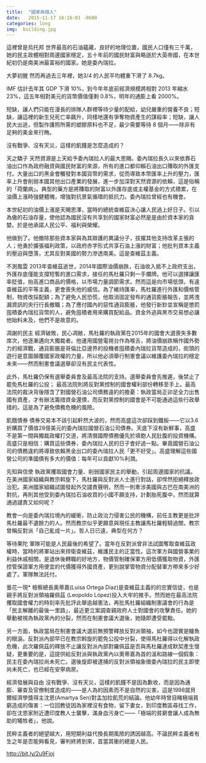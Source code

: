 ```yaml
---
title:  "國家與個人"
date:   2015-11-17 16:16:01 -0600
categories: long
img:  building.jpg
---
```


這裡曾是烏托邦 世界最高的石油蘊藏，良好的地理位置，國民人口僅有三千萬，她的民主政體相對周邊國家穩定，五十年前的國民財富與略遜於大英帝國，在本世紀初仍是南美洲最富裕的國家。她是委內瑞拉。

大夢初醒 然而再過去三年裡，她3/4 的人民平均體重下滑了 8.7kg。

IMF 估計去年其 GDP 下滑 10%，到今年年底前經濟規模將相對 2013 年縮水 23%，這五年相對美元的貨幣價值僅剩 0.8%，明年的通膨上看 2000%。

短缺，讓人們只能在漫長的排隊人群裡等待少量的配給，幼兒嚴重的營養不良；短缺，讓這裡的新生兒死亡率飆升，同樣地還有爭奪物資產生的謀殺率；短缺，讓人民大出逃，但製作護照所需的塑膠原料也不足，最少需要等待 8 個月——除非有足夠的美金來行賄。

沒有戰爭、沒有天災，這樣的飢饉是怎麼造成的？

天之驕子 天然資源是上天給予委內瑞拉人的最大恩賜。委內瑞拉長久以來依靠石油出口作為政府融資與國民財富的來源，所有的進口都仰賴石油出口賺取的外匯支付。大量出口的黑金會觸發對本國貨幣的需求，從而導致本幣匯率上升的壓力，匯率上升會削弱本國其他出口產業的發展，進一步加深對天然資源的依賴，這是俗稱的「荷蘭病」。典型的藥方是將賺取的財富以外匯存底或主權基金的方式積累，在油價上漲時強健體魄，增強對抗景氣循環的抵抗力。委內瑞拉曾經也有機會。

本世紀初的油價上漲是天賜恩澤，當時的總統查維茲決心讓人民過上好日子。引以為傲的石油存量，使他認為國民沒有共享到的國家財富必然是是由於資本家的貪婪。於是他承諾人民公平、福利與榮耀。

他做到了。他撤除那些資本家與為其辯護的異議分子，拔擢其他支持改革主張的人；他勇於擴張福利政策，以政府赤字形式共享石油上漲的財富；他批判資本主義的壓迫與墮落，尤其反對美國的勢力滲透南美。這是查維茲主義。

不測風雲 2013年查維茲逝世，2014年國際油價崩跌，石油收入抵不上政府支出，外匯存底僅能支撐短暫的進口需求，接任的馬杜羅只剩一手爛牌。他可以選擇讓匯率貶值，抬高進口商品的價格，以市場力量調節需求。然而這是向市場低頭，有違查維茲的平等主義，更會喪失他的威信。為了維持匯率，馬杜羅進行外匯和價格管制，物資改採配額；為了避免人民恐慌，他取消固定發布的通貨膨脹報告，並將洩漏資訊的央行行長撤職；為了應付國內的惡性通貨膨脹，他發行新鈔並宣稱是懲罰囤積委內瑞拉貨幣的人，避免囤積者用來購買配給品。資金外逃與黑市交易想必讓他始料未及，他們不是故意的。

凋謝的民主 經濟破敗，民心凋敝，馬杜羅的執政黨在2015年的國會大選喪失多數席次，他逐漸邁向大獨裁者。他運用國營電視台作為喉舌，將油價崩跌稱作國外勢力的經濟戰，通貨膨脹是哥倫比亞邊界的投機者囤積委內瑞拉貨幣造成的，街頭的遊行是意圖顛覆國家政權的力量，所以他必須舉行制憲會議以維護委內瑞拉的穩定未來——然而制憲會議選舉卻沒有民主代表性。

此外，馬杜羅仍保有選舉委員會及最高法院的支持。選舉委員會先推遲，後禁止了罷免馬杜羅的公投； 最高法院則將反對黨控制的國會權利部份轉移至手上。最高法院的裁決背後隱含了對國營石油公司債務違約的擔憂：執政當局正卯足全力出售國有資產，才有辦法籌措資金還債，而反對黨控制的國會是不可能通過這些行政舉措的。這是為了避免債務危機的風險。

飢餓債券 債券交易本不該引起軒然大波的，然而高盛這次卻踩到鐵板——它以3.6折購買了價值28億美元的委內瑞拉國營石油公司債券。天底下沒有新鮮事，高盛不是第一間與獨裁政權打交道，將清償國際債務優先於填飽人民肚腹的投資機構。高盛只是相信：購買這些債券，委內瑞拉人民的日子會好過一點。畢竟國營石油公司的債務違約將導致依賴黑金出口的委內瑞拉人民「更不好受」。高盛理解這些國營公司的準國債有多大的價值：每年可以貢獻10%利潤。

先知與信使 執政黨攫取國會力量、削弱國家民主的舉動，引起周邊國家的抗議。在美洲國家組織與教宗斡旋下，馬杜羅與反對派人士進行對話，卻悍然拒絕釋放政治犯。美洲國家組織試圖發起外交譴責聲明，然而一則牽涉美國與古巴在南美洲的對抗，再則其他受到委內瑞拉石油收買的小國不願支持，計劃胎死腹中，然而就算通過譴責又如何呢？

教會一向是委內瑞拉境內的緩衝，防止政治力侵害公民的機構，前任主教更是批評馬杜羅最不遺餘力的人。然而教宗似乎更願意與現任主教讓馬杜羅輕騎過關，教宗曾稱反對派「自己亂成一片」。哲人日已遠，典型在何方？

等待果陀 軍隊可能是人民最後的希望了。當年在反對派曾非法試圖奪取查維茲政權時，當時的將軍站出來捍衛查維茲，維護民主的正當性。這次軍方與國營事業的利益休戚相關，是退休後轉職的好地方，物價管制確保軍方用低價獲取物資，外匯控管保證軍方用便宜的代價獲得外國資產，更別說掌管物資分配替軍方帶來多少好處了。軍隊無法託付。

曇花一現* 檢察總長奧蒂嘉(Luisa Ortega Díaz)是查維茲主義的的忠實信徒，也是親手將反對派領袖羅佩茲 (Leopoldo López)投入大牢的推手。然而她在最高法院攫取國會權力的時刻率先批評此舉逾越憲法，再批馬杜羅組織制憲議會的行為是「民主解離的最後一里路」，最近更立案調查親政府人士對國會的攻擊責任。她的舉動被視為執政黨內的分裂，然而在制憲會議大選後，她隨即遭受罷黜。

另一方面，執政當局在制憲會議大選前無預警釋放反對派領袖，如今也證實是鱷魚的眼淚。反對派內部早已在教宗斡旋的罷免公投中分裂，使得馬杜羅得以化解執政危機，此次羅佩茲的釋放不止讓反對派內部對羅佩茲是否與馬杜羅達成默契產生懷疑，更重要的是，這提供給反對派與執政黨內以奧蒂嘉為首的溫和路線一個假象：民主在委內瑞拉尚未死亡。選後旋即被逮捕的反對派領袖象徵委內瑞拉的民主即使尚未死亡，也已經在安寧病房。

經濟發展與自由 沒有戰爭、沒有天災，這樣的飢饉不是因為歉收，而是因為通膨、審查及官僚制度造成的——是人為的因素而不是自然的災害。這是1998諾貝爾經濟學獎得主沈恩(Amartya Sen)對孟加拉飢荒的結論。他幼年時曾目睹極端貧窮造成的傷害：一位回教徒因為家裡沒有食物，留下妻女，到印度教區尋找工作，卻在沈恩家附近遭印度教人士襲擊，滿身血污身亡——「極端的貧窮會讓人成為無助的犧牲者」，他說。

民粹主義者的絕望越大，用短期利益代換長期風險的誘因越高。不論民粹主義者有生之年是否能夠看見，審判終將到來，首當其衝的總是人民。

http://bit.ly/2u9Fioj
